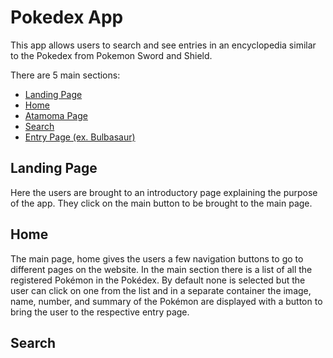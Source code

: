 # Pokedex App

This app allows users to search and see entries in an encyclopedia similar to the Pokedex from Pokemon Sword and Shield.

There are 5 main sections:

- [Landing Page](https://hewitson-j.github.io/pokedex/)
- [Home](https://hewitson-j.github.io/pokedex/#/home)
- [Atamoma Page](https://hewitson-j.github.io/pokedex/#/atamona)
- [Search](https://hewitson-j.github.io/pokedex/#/search)
- [Entry Page (ex. Bulbasaur)](https://hewitson-j.github.io/pokedex/#/entry/1)

## Landing Page
Here the users are brought to an introductory page explaining the purpose of the app. They click on the main button to be brought to the main page.

## Home
The main page, home gives the users a few navigation buttons to go to different pages on the website. In the main section there is a list of all the registered Pokémon in the Pokédex. By default none is selected but the user can click on one from the list and in a separate container the image, name, number, and summary of the Pokémon are displayed with a button to bring the user to the respective entry page.

## Search